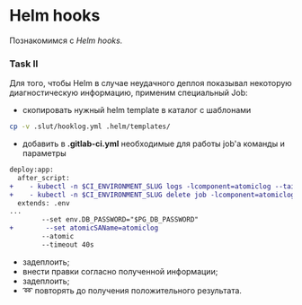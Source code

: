 # Helm hooks

Познакомимся с _Helm hooks._

### Task II

Для того, чтобы Helm в случае неудачного деплоя показывал некоторую диагностическую информацию, применим специальный Job:

+ скопировать нужный helm template в каталог с шаблонами
```sh
cp -v .slut/hooklog.yml .helm/templates/
```
+ добавить в **.gitlab-ci.yml** необходимые для работы job'а команды и параметры
```diff
deploy:app:
  after_script:
+    - kubectl -n $CI_ENVIRONMENT_SLUG logs -lcomponent=atomiclog --tail=-1
+    - kubectl -n $CI_ENVIRONMENT_SLUG delete job -lcomponent=atomiclog
  extends: .env
...
        --set env.DB_PASSWORD="$PG_DB_PASSWORD"
+        --set atomicSAName=atomiclog
        --atomic
        --timeout 40s
```
+ задеплоить;
+ внести правки согласно полученной информации; <!-- Уменьшить реквесты и лимиты в .helm/values.yml -->
+ задеплоить;
+ :loop: повторять до получения положительного результата. <!-- Заменить /deleteme на / в .helm/templates/deployment.yaml -->

